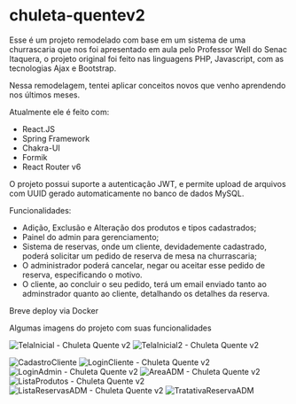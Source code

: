 # chuleta-quentev2


Esse é um projeto remodelado com base em um sistema de uma churrascaria que nos foi apresentado em aula pelo Professor Well do Senac Itaquera, o projeto original foi feito nas linguagens PHP, Javascript, com as tecnologias Ajax e Bootstrap. 

Nessa remodelagem, tentei aplicar conceitos novos que venho aprendendo nos últimos meses.

Atualmente ele é feito com:

- React.JS
- Spring Framework
- Chakra-UI
- Formik
- React Router v6

O projeto possui suporte a autenticação JWT, e permite upload de arquivos com UUID gerado automaticamente no banco de dados MySQL. 

Funcionalidades:
- Adição, Exclusão e Alteração dos produtos e tipos cadastrados;
- Painel do admin para gerenciamento;
- Sistema de reservas, onde um cliente, devidademente cadastrado, poderá solicitar um pedido de reserva de mesa na churrascaria;
- O administrador poderá cancelar, negar ou aceitar esse pedido de reserva, especificando o motivo.
- O cliente, ao concluir o seu pedido, terá um email enviado tanto ao adminstrador quanto ao cliente, detalhando os detalhes da reserva.


Breve deploy via Docker

Algumas imagens do projeto com suas funcionalidades

![TelaInicial - Chuleta Quente v2](https://user-images.githubusercontent.com/95991747/202861847-55c8a0aa-659c-4c7c-a60d-2debdd42a8e8.PNG)
![TelaInicial2 - Chuleta Quente v2](https://user-images.githubusercontent.com/95991747/202861868-06b961be-fb31-4d3d-837e-06ccc54e5a36.PNG)

![CadastroCliente](https://user-images.githubusercontent.com/95991747/202861892-a9f259e5-2749-448b-be2a-fbe81f34df0b.PNG)
![LoginCliente - Chuleta Quente v2](https://user-images.githubusercontent.com/95991747/202861901-d7601600-ef66-41b6-90a5-2d76854867d3.PNG)
![LoginAdmin - Chuleta Quente v2](https://user-images.githubusercontent.com/95991747/202861907-c662fbf1-d65a-4018-a96a-664fc0f13ce1.PNG)
![AreaADM - Chuleta Quente v2](https://user-images.githubusercontent.com/95991747/202861914-fec8d70a-15fb-4aab-829c-6d6a9eaf6a6c.PNG)
![ListaProdutos - Chuleta Quente v2](https://user-images.githubusercontent.com/95991747/202861934-47567811-484f-4edc-9b69-a651e8c3c01b.PNG)
![ListaReservasADM - Chuleta Quente v2](https://user-images.githubusercontent.com/95991747/202861938-66ba9cc6-559f-4c89-989e-0eb6193db2fb.PNG)
![TratativaReservaADM](https://user-images.githubusercontent.com/95991747/202861948-158332f9-f5e8-4c48-b070-5b04f3173c9f.PNG)


